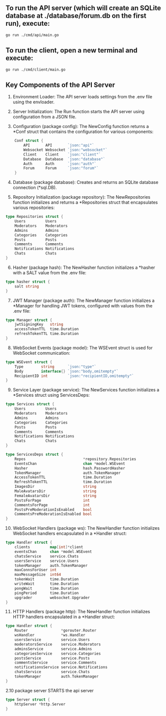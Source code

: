 ## To run the API server (which will create an SQLite database at ./database/forum.db on the first run), execute:
```bash
go run ./cmd/api/main.go
```

## To run the client, open a new terminal and execute:
```bash
go run ./cmd/client/main.go 
```
## Key Components of the API Server
1. Environment Loader:
   The API server loads settings from the .env file using the envloader.

2. Server Initialization:
   The Run function starts the API server using configuration from a JSON file.

3. Configuration (package config):
   The NewConfig function returns a *Conf struct that contains the configuration for various components:
```go
	Conf struct {
		API       API       `json:"api"`
		Websocket Websocket `json:"websocket"`
		Client    Client    `json:"client"`
		Database  Database  `json:"database"`
		Auth      Auth      `json:"auth"`
		Forum     Forum     `json:"forum"`
	}
```

4. Database (package database):
   Creates and returns an SQLite database connection (*sql.DB).

5. Repository Initialization (package repository):
The NewRepositories function initializes and returns a *Repositories struct that encapsulates various repositories:
```go
type Repositories struct {
	Users         Users
	Moderators    Moderators
	Admins        Admins
	Categories    Categories
	Posts         Posts
	Comments      Comments
	Notifications Notifications
	Chats         Chats
}
```

6. Hasher (package hash):
   The NewHasher function initializes a *hasher with a SALT value from the .env file:
```go
type hasher struct {
	salt string
}
```

7. JWT Manager (package auth):
   The NewManager function initializes a *Manager for handling JWT tokens, configured with values from the .env file:
```go
type Manager struct {
	jwtSigningKey   string
	accessTokenTTL  time.Duration
	refreshTokenTTL time.Duration
}
```

8. WebSocket Events (package model):
   The WSEvent struct is used for WebSocket communication:
```go
type WSEvent struct {
	Type        string      `json:"type"`
	Body        interface{} `json:"body,omitempty"`
	RecipientID int         `json:"recipientID,omitempty"`
}
```

9. Service Layer (package service):
   The NewServices function initializes a *Services struct using ServicesDeps:
```go
type Services struct {
	Users         Users
	Moderators    Moderators
	Admins        Admins
	Categories    Categories
	Posts         Posts
	Comments      Comments
	Notifications Notifications
	Chats         Chats
}

type ServicesDeps struct {
	Repos                          *repository.Repositories
	EventsChan                     chan *model.WSEvent
	Hasher                         hash.PasswordHasher
	TokenManager                   auth.TokenManager
	AccessTokenTTL                 time.Duration
	RefreshTokenTTL                time.Duration
	ImagesDir                      string
	MaleAvatarsDir                 string
	FemaleAvatarsDir               string
	PostsForPage                   int
	CommentsForPage                int
	PostsPreModerationIsEnabled    bool
	CommentsPreModerationIsEnabled bool
}
```

10. WebSocket Handlers (package ws):
    The NewHandler function initializes WebSocket handlers encapsulated in a *Handler struct:
```go
type Handler struct {
	clients         map[int]*client
	eventsChan      chan *model.WSEvent
	chatsService    service.Chats
	usersService    service.Users
	tokenManager    auth.TokenManager
	maxConnsForUser int
	maxMessageSize  int64
	tokenWait       time.Duration
	writeWait       time.Duration
	pongWait        time.Duration
	pingPeriod      time.Duration
	upgrader        websocket.Upgrader
}
```

11. HTTP Handlers (package http):
    The NewHandler function initializes HTTP handlers encapsulated in a *Handler struct:
```go
type Handler struct {
	Router               *gorouter.Router
	wsHandler            *ws.Handler
	usersService         service.Users
	moderatorsService    service.Moderators
	adminsService        service.Admins
	categoriesService    service.Categories
	postsService         service.Posts
	commentsService      service.Comments
	notificationsService service.Notifications
	chatsService         service.Chats
	tokenManager         auth.TokenManager
}
```

2.10 package server STARTS the api server
```go
type Server struct {
	httpServer *http.Server
}
```